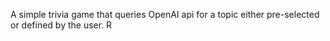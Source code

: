A simple trivia game that queries OpenAI api for a topic either pre-selected or defined by the user. R
